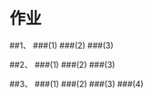  # 作业

 ##1、
 ###(1)
 ###(2)
 ###(3)

 ##2、
 ###(1)
 ###(2)
 ###(3)

 ##3、
 ###(1)
 ###(2)
 ###(3)
 ###(4)


